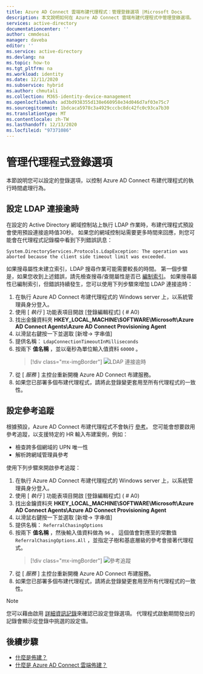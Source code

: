```yaml
---
title: Azure AD Connect 雲端布建代理程式：管理登錄選項 |Microsoft Docs
description: 本文說明如何在 Azure AD Connect 雲端布建代理程式中管理登錄選項。
services: active-directory
documentationcenter: ''
author: cmmdesai
manager: daveba
editor: ''
ms.service: active-directory
ms.devlang: na
ms.topic: how-to
ms.tgt_pltfrm: na
ms.workload: identity
ms.date: 12/11/2020
ms.subservice: hybrid
ms.author: chmutali
ms.collection: M365-identity-device-management
ms.openlocfilehash: ad3bd938355d138e660958e34d046d7af03e75c7
ms.sourcegitcommit: 1bdcaca5978c3a4929cccbc8dc42fc0c93ca7b30
ms.translationtype: MT
ms.contentlocale: zh-TW
ms.lasthandoff: 12/13/2020
ms.locfileid: "97371086"
---
```

# <a name="manage-agent-registry-options"></a>管理代理程式登錄選項

本節說明您可以設定的登錄選項，以控制 Azure AD Connect 布建代理程式的執行時間處理行為。 

## <a name="configure-ldap-connection-timeout"></a>設定 LDAP 連接逾時
在設定的 Active Directory 網域控制站上執行 LDAP 作業時，布建代理程式預設會使用預設連接逾時值30秒。 如果您的網域控制站需要更多時間來回應，則您可能會在代理程式記錄檔中看到下列錯誤訊息： 

`
System.DirectoryServices.Protocols.LdapException: The operation was aborted because the client side timeout limit was exceeded.
`

如果搜尋屬性未建立索引，LDAP 搜尋作業可能需要較長的時間。 第一個步驟是，如果您收到上述錯誤，請先檢查搜尋/查閱屬性是否已 [編制索引](https://docs.microsoft.com/windows/win32/ad/indexed-attributes)。 如果搜尋屬性已編制索引，但錯誤持續發生，您可以使用下列步驟來增加 LDAP 連接逾時： 

1. 在執行 Azure AD Connect 布建代理程式的 Windows server 上，以系統管理員身分登入。
1. 使用 [ *執行* ] 功能表項目開啟 [登錄編輯程式] ( # A0)  
1. 找出金鑰資料夾 **HKEY_LOCAL_MACHINE\SOFTWARE\Microsoft\Azure AD Connect Agents\Azure AD Connect Provisioning Agent**
1. 以滑鼠右鍵按一下並選取 [新增-> 字串值]
1. 提供名稱： `LdapConnectionTimeoutInMilliseconds`
1. 按兩下 **值名稱** ，並以毫秒為單位輸入值資料 `60000` 。
    > [!div class="mx-imgBorder"]
    > ![LDAP 連接逾時](media/how-to-manage-registry-options/ldap-connection-timeout.png)
1. 從 [ *服務* ] 主控台重新開機 Azure AD Connect 布建服務。
1. 如果您已部署多個布建代理程式，請將此登錄變更套用至所有代理程式的一致性。 

## <a name="configure-referral-chasing"></a>設定參考追蹤
根據預設，Azure AD Connect 布建代理程式不會執行 [參考](https://docs.microsoft.com/windows/win32/ad/referrals)。 您可能會想要啟用參考追蹤，以支援特定的 HR 輸入布建案例，例如： 
* 檢查跨多個網域的 UPN 唯一性
* 解析跨網域管理員參考

使用下列步驟來開啟參考追蹤：

1. 在執行 Azure AD Connect 布建代理程式的 Windows server 上，以系統管理員身分登入。
1. 使用 [ *執行* ] 功能表項目開啟 [登錄編輯程式] ( # A0)  
1. 找出金鑰資料夾 **HKEY_LOCAL_MACHINE\SOFTWARE\Microsoft\Azure AD Connect Agents\Azure AD Connect Provisioning Agent**
1. 以滑鼠右鍵按一下並選取 [新增-> 字串值]
1. 提供名稱： `ReferralChasingOptions`
1. 按兩下 **值名稱** ，然後輸入值資料做為 `96` 。 這個值會對應至的常數值 `ReferralChasingOptions.All` ，並指定子樹和基底層級的參考會接著代理程式。 
    > [!div class="mx-imgBorder"]
    > ![參考追蹤](media/how-to-manage-registry-options/referral-chasing.png)
1. 從 [ *服務* ] 主控台重新開機 Azure AD Connect 布建服務。
1. 如果您已部署多個布建代理程式，請將此登錄變更套用至所有代理程式的一致性。

> [!NOTE]
> 您可以藉由啟用 [詳細資訊記錄](how-to-troubleshoot.md#log-files)來確認已設定登錄選項。 代理程式啟動期間發出的記錄會顯示從登錄中挑選的設定值。 

## <a name="next-steps"></a>後續步驟 

- [什麼是佈建？](what-is-provisioning.md)
- [什麼是 Azure AD Connect 雲端佈建？](what-is-cloud-provisioning.md)

